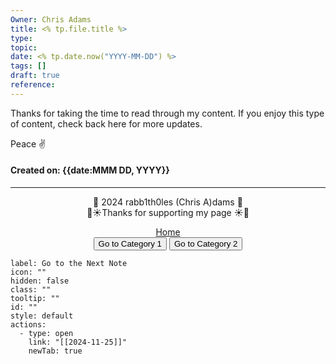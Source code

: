 ```yaml
---
Owner: Chris Adams
title: <% tp.file.title %>
type: 
topic: 
date: <% tp.date.now("YYYY-MM-DD") %>
tags: []
draft: true
reference:
---
```





<div class="neon-line"></div>

Thanks for taking the time to read through my content. If you enjoy this type of content, check back here for more updates. 

Peace ✌️

#### Created on: {{date:MMM DD, YYYY}} 
---



<footer>	
	<div style="text-align: center;">
	<div class="gradient-text">👾 2024 rabb1th0les (Chris A)dams 👾</div> 
		🌴☀Thanks for supporting my page ☀🌴
		<nav>
		<ul style="list-style: none; padding: 0;">
			<div style="text-align: center;">
				<li><a href="index.html">Home</a></li>
			    <button onclick="tp.user.nav('Themes in AI.md')">Go to Category 1</button>
				<button onclick="tp.user.nav('Links.md')">Go to Category 2</button>
			</div>
		</ul>
		</nav>	
	</div>
</footer>

```meta-bind-button
label: Go to the Next Note
icon: ""
hidden: false
class: ""
tooltip: ""
id: ""
style: default
actions:
  - type: open
    link: "[[2024-11-25]]"
    newTab: true

```
